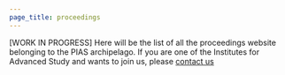 ```yaml
---
page_title: proceedings
---
```


\[WORK IN PROGRESS\] Here will be the list of all the proceedings website belonging to the PIAS archipelago. If you are one of the Institutes for Advanced Study and wants to join us, please [contact us](/contact)
